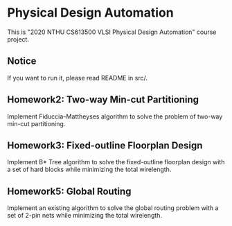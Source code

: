 # Physical Design Automation
This is "2020 NTHU CS613500 VLSI Physical Design Automation" course project.

## Notice 
If you want to run it, please read README in src/.

## Homework2: Two-way Min-cut Partitioning
Implement Fiduccia–Mattheyses algorithm to solve the problem of two-way min-cut partitioning.

## Homework3: Fixed-outline Floorplan Design
Implement B* Tree algorithm to solve the fixed-outline floorplan design with a set of hard blocks while minimizing the total wirelength.

## Homework5: Global Routing
Implement an existing algorithm to solve the global routing problem with a set of 2-pin nets while minimizing the total wirelength.
